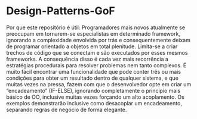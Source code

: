 # Design-Patterns-GoF
Por que este repositório é útil:
Programadores mais novos atualmente se preocupam em tornarem-se especialistas em determinado framework, ignorando a complexidade envolvida por trás e consequentemente deixam de programar orientado a objetos em total plenitude. Limita-se a criar trechos de código que se conectam e são executados por esses mesmos frameworks. A consequência disso é cada vez mais recorrência a estratégias procedurais para resolver problemas nem tanto complexos.
É muito fácil encontrar uma funcionalidade que pode conter três ou mais condições para obter um resultado dentro de qualquer sistema, e que muitas vezes na pressa, fazem com que o desenvolvedor opte em criar um “encadeamento” (IF-ELSE), ignorando completamente o principio mais básico de OO, inclusive muitas vezes forçando um alto acoplamento. Os exemplos demonstrarão inclusive como desacoplar um encadeamento, separando regras de negócio de forma elegante.

